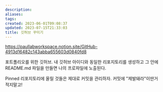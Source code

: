 ```yaml
---
description:
aliases: 
tags: 
created: 2023-06-01T09:08:37
updated: 2023-07-15T21:33:03
title: 깃허브 꾸미기
---
```

https://paullabworkspace.notion.site/GitHub-4913d16482c143abba655603d0840fd8

포트폴리오를 위한 깃허브. 내 깃허브 아이디와 동일한 리포지토리를 생성하고 그 안에 README.md 파일을 만들면 나의 프로파일에 노출된다.

Pinned 리포지토리에 올릴 것들은 제대로 커밋을 관리하자. 커밋에 "제발돼라"이딴거 적지말고!
